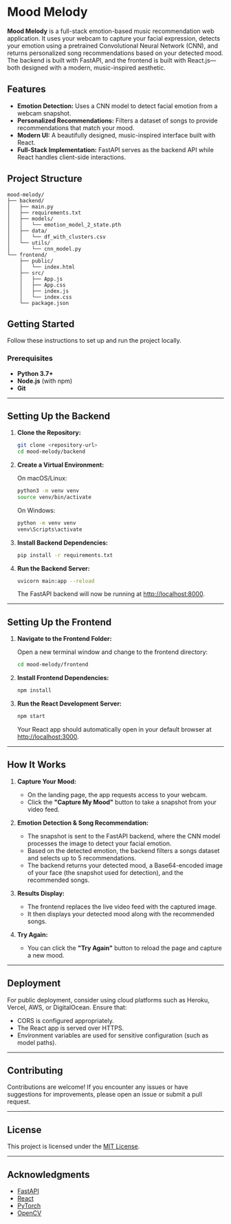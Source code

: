 # Mood Melody

**Mood Melody** is a full-stack emotion-based music recommendation web application. It uses your webcam to capture your facial expression, detects your emotion using a pretrained Convolutional Neural Network (CNN), and returns personalized song recommendations based on your detected mood. The backend is built with FastAPI, and the frontend is built with React.js—both designed with a modern, music-inspired aesthetic.

## Features

- **Emotion Detection:** Uses a CNN model to detect facial emotion from a webcam snapshot.
- **Personalized Recommendations:** Filters a dataset of songs to provide recommendations that match your mood.
- **Modern UI:** A beautifully designed, music-inspired interface built with React.
- **Full-Stack Implementation:** FastAPI serves as the backend API while React handles client-side interactions.

## Project Structure

```
mood-melody/
├── backend/
│   ├── main.py
│   ├── requirements.txt
│   ├── models/
│   │   └── emotion_model_2_state.pth
│   ├── data/
│   │   └── df_with_clusters.csv
│   └── utils/
│       └── cnn_model.py
└── frontend/
    ├── public/
    │   └── index.html
    ├── src/
    │   ├── App.js
    │   ├── App.css
    │   ├── index.js
    │   └── index.css
    └── package.json
```

## Getting Started

Follow these instructions to set up and run the project locally.

### Prerequisites

- **Python 3.7+**
- **Node.js** (with npm)
- **Git**

---

## Setting Up the Backend

1. **Clone the Repository:**

   ```bash
   git clone <repository-url>
   cd mood-melody/backend
   ```

2. **Create a Virtual Environment:**

   On macOS/Linux:
   ```bash
   python3 -m venv venv
   source venv/bin/activate
   ```

   On Windows:
   ```bash
   python -m venv venv
   venv\Scripts\activate
   ```

3. **Install Backend Dependencies:**

   ```bash
   pip install -r requirements.txt
   ```

4. **Run the Backend Server:**

   ```bash
   uvicorn main:app --reload
   ```

   The FastAPI backend will now be running at [http://localhost:8000](http://localhost:8000).

---

## Setting Up the Frontend

1. **Navigate to the Frontend Folder:**

   Open a new terminal window and change to the frontend directory:

   ```bash
   cd mood-melody/frontend
   ```

2. **Install Frontend Dependencies:**

   ```bash
   npm install
   ```

3. **Run the React Development Server:**

   ```bash
   npm start
   ```

   Your React app should automatically open in your default browser at [http://localhost:3000](http://localhost:3000).

---

## How It Works

1. **Capture Your Mood:**
   - On the landing page, the app requests access to your webcam.
   - Click the **"Capture My Mood"** button to take a snapshot from your video feed.

2. **Emotion Detection & Song Recommendation:**
   - The snapshot is sent to the FastAPI backend, where the CNN model processes the image to detect your facial emotion.
   - Based on the detected emotion, the backend filters a songs dataset and selects up to 5 recommendations.
   - The backend returns your detected mood, a Base64-encoded image of your face (the snapshot used for detection), and the recommended songs.

3. **Results Display:**
   - The frontend replaces the live video feed with the captured image.
   - It then displays your detected mood along with the recommended songs.

4. **Try Again:**
   - You can click the **"Try Again"** button to reload the page and capture a new mood.

---

## Deployment

For public deployment, consider using cloud platforms such as Heroku, Vercel, AWS, or DigitalOcean. Ensure that:
- CORS is configured appropriately.
- The React app is served over HTTPS.
- Environment variables are used for sensitive configuration (such as model paths).

---

## Contributing

Contributions are welcome! If you encounter any issues or have suggestions for improvements, please open an issue or submit a pull request.

---

## License

This project is licensed under the [MIT License](LICENSE).

---

## Acknowledgments

- [FastAPI](https://fastapi.tiangolo.com/)
- [React](https://reactjs.org/)
- [PyTorch](https://pytorch.org/)
- [OpenCV](https://opencv.org/)


